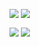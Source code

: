 ![](https://github-profile-summary-cards.vercel.app/api/cards/profile-details?username=timkmit&theme=2077)
![](https://github-profile-summary-cards.vercel.app/api/cards/most-commit-language?username=timkmit&theme=2077)
  
![](https://github-profile-summary-cards.vercel.app/api/cards/productive-time?username=timkmit&theme=2077&utcOffset=8)
![](https://komarev.com/ghpvc/?username=timkmit)
